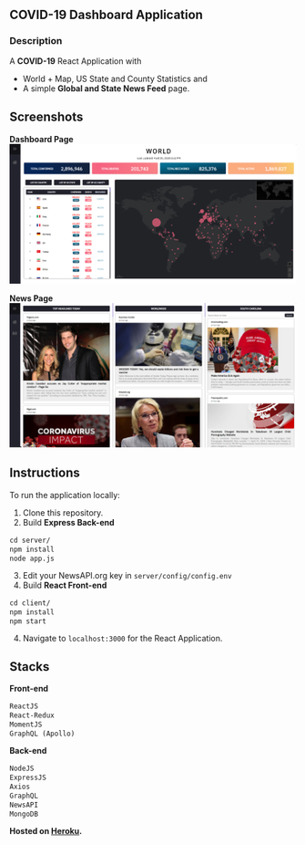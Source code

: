 ## COVID-19 Dashboard Application
### Description
A **COVID-19** React Application with 
- World + Map, US State and County Statistics and
- A simple **Global and State News Feed** page.

## Screenshots
**Dashboard Page**
<img alt="Dashboard Screenshot" src="https://github.com/Joeyipp/COVID-19/blob/master/images/dashboard.PNG"/>

**News Page**
<img alt="Dashboard Screenshot" src="https://github.com/Joeyipp/COVID-19/blob/master/images/news.PNG"/>

## Instructions
To run the application locally:
1. Clone this repository.
2. Build **Express Back-end**
```
cd server/
npm install
node app.js
```
3. Edit your NewsAPI.org key in ```server/config/config.env```
4. Build **React Front-end**
```
cd client/
npm install
npm start
```
4. Navigate to ```localhost:3000``` for the React Application.

## Stacks
**Front-end**
```
ReactJS
React-Redux
MomentJS
GraphQL (Apollo)
```

**Back-end**
```
NodeJS
ExpressJS
Axios
GraphQL
NewsAPI
MongoDB
```

**Hosted on [Heroku](https://quiet-cove-33237.herokuapp.com/).**







